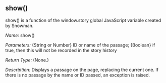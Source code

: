 ## show()

show() is a function of the window.story global JavaScript variable created by Snowman.

*Name:* show()

*Parameters:* {String or Number} ID or name of the passage; {Boolean} if true, then this will not be recorded in the story history

*Return Type:* (None.)

*Description:* Displays a passage on the page, replacing the current one. If there is no passage by the name or ID passed, an exception is raised.
